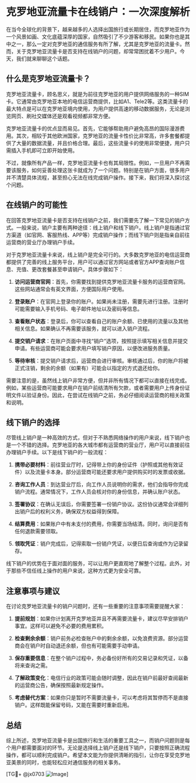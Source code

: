 # 克罗地亚流量卡在线销户：一次深度解析

在当今全球化的背景下，越来越多的人选择出国旅行或长期居住，而克罗地亚作为一个风景如画、文化底蕴深厚的国家，自然吸引了不少游客和移民。如果你也是其中之一，那么一定对克罗地亚的通信服务有所了解，尤其是克罗地亚的流量卡。然而，关于克罗地亚流量卡是否支持在线销户的问题，却常常困扰着不少用户。今天，我们就来聊聊这个话题。

## 什么是克罗地亚流量卡？

克罗地亚流量卡，顾名思义，就是为前往克罗地亚的用户提供网络服务的一种SIM卡。它通常由克罗地亚本地的电信运营商提供，比如A1、Tele2等。这类流量卡的最大特点是可以在克罗地亚境内使用，为用户提供高速的移动数据服务，无论是浏览网页、刷社交媒体还是观看视频都非常方便。

克罗地亚流量卡的优点显而易见。首先，它能够帮助用户避免高昂的国际漫游费用。其次，相较于其他欧洲国家，克罗地亚的流量卡性价比非常高，许多套餐都提供了大量的数据流量，并且价格合理。最后，这些流量卡的使用非常便捷，用户只需插入手机即可立即开始使用。

不过，就像所有产品一样，克罗地亚流量卡也有其局限性。例如，一旦用户不再需要该服务，如何妥善处理这张卡就成为了一个问题。特别是在销户方面，很多用户并不清楚具体流程，甚至担心无法在线完成销户操作。接下来，我们将深入探讨这个问题。

## 在线销户的可能性

在回答克罗地亚流量卡是否支持在线销户之前，我们需要先了解一下常见的销户方式。一般来说，销户主要有两种途径：线上销户和线下销户。线上销户是指通过官方渠道（如官网、客服热线、APP等）完成销户操作；而线下销户则是指亲自前往运营商的营业厅办理销户手续。

对于克罗地亚流量卡来说，线上销户是完全可行的。大多数克罗地亚的电信运营商都提供了完善的线上服务平台，用户可以通过官方网站或者官方APP查询账户信息、充值、更改套餐甚至申请销户。具体步骤如下：

1. **访问运营商官网**：首先，你需要找到提供克罗地亚流量卡服务的运营商官网。这些网站通常会有英文界面，方便国际用户使用。
   
2. **登录账户**：在官网上登录你的账户。如果尚未注册，需要先进行注册。注册时可能需要输入手机号码、电子邮件地址以及密码等信息。

3. **查看账户状态**：登录后，你可以查看自己的账户余额、已使用的流量以及其他相关信息。如果确认不再需要该服务，就可以进入销户流程。

4. **提交销户请求**：在账户页面中寻找“销户”选项，按照提示填写相关信息并提交申请。有些运营商可能会要求用户填写销户原因，以便改进服务质量。

5. **等待审核**：提交销户请求后，运营商会进行审核。审核通过后，你的账户将被正式注销，剩余的余额（如果有）可能会以指定的方式退还给你。

需要注意的是，虽然线上销户非常方便，但并非所有情况下都可以直接在线完成。例如，某些运营商可能要求用户在销户前结清所有欠款，或者需要用户上传身份证明文件以验证身份。因此，在尝试在线销户之前，务必仔细阅读运营商的相关政策和说明。

## 线下销户的选择

尽管线上销户是一种高效的方式，但对于不熟悉网络操作的用户来说，线下销户也是一个不错的选择。克罗地亚的各大城市都有运营商的营业厅，用户可以直接前往办理销户手续。以下是线下销户的一般流程：

1. **携带必要材料**：前往营业厅时，记得带上你的身份证件（护照或其他有效证件）以及流量卡本身。部分运营商可能还要求用户提供购买时的发票或收据。

2. **咨询工作人员**：到达营业厅后，向工作人员说明你的需求，他们会指导你完成销户流程。通常情况下，工作人员会核对你的身份信息，并确认账户状态。

3. **签署协议**：在确认无误后，你需要签署一份销户协议。这份协议通常会详细列出销户后的权利义务，确保双方权益得到保障。

4. **结算费用**：如果账户中有未支付的费用，你需要当场结清。同时，询问是否有任何退款需要领取。

5. **领取凭证**：销户完成后，记得索取一份销户凭证，以便日后查询或作为记录留存。

线下销户的优势在于面对面的服务，可以让用户更直观地了解整个过程。此外，对于那些不信任线上操作的用户来说，这种方式更为安全可靠。

## 注意事项与建议

在讨论克罗地亚流量卡的销户问题时，还有一些重要的注意事项需要提醒大家：

1. **提前规划**：如果你计划离开克罗地亚并且不再需要流量卡，建议尽早安排销户事宜。这样可以避免不必要的费用累积。

2. **检查剩余余额**：销户前务必检查账户中的剩余余额，以免浪费资源。部分运营商会在销户时自动退还余额，但也有可能需要手动申请。

3. **保存重要信息**：在整个销户过程中，务必备份好所有的交易记录和凭证，以备将来查询之需。

4. **了解政策变化**：电信行业的政策可能会随时调整，因此在销户前最好查阅最新的运营商公告，确保按照最新规定操作。

5. **考虑替代方案**：如果你只是暂时不需要流量卡，可以考虑将其暂停而不是直接销户。这样既能保留号码，又能在需要时重新启用。

## 总结

综上所述，克罗地亚流量卡是出国旅行和生活的重要工具之一，而销户问题则是每个用户都需要面对的环节。无论是选择线上销户还是线下销户，只要按照正确流程操作，都可以顺利完成销户。希望本文能为你提供清晰的指引，让你在享受克罗地亚美景的同时，也能轻松应对通信服务的相关事务。

[TG💪+ @jx0703 ![Image](https://github.com/user-attachments/assets/dbca1d08-cadb-493c-b0ec-ad6f7a83f270)]